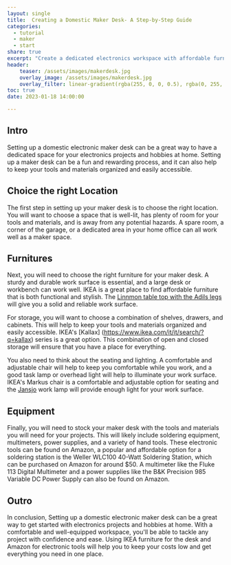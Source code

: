 ```yaml
---
layout: single
title:  Creating a Domestic Maker Desk- A Step-by-Step Guide
categories:
  - tutorial
  - maker
  - start
share: true
excerpt: "Create a dedicated electronics workspace with affordable furniture from IKEA and tools from Amazon."
header:
    teaser: /assets/images/makerdesk.jpg
    overlay_image: /assets/images/makerdesk.jpg
    overlay_filter: linear-gradient(rgba(255, 0, 0, 0.5), rgba(0, 255, 255, 0.5))
toc: true
date: 2023-01-18 14:00:00

---
```

## Intro
Setting up a domestic electronic maker desk can be a great way to have a dedicated space for your electronics projects and hobbies at home. Setting up a maker desk can be a fun and rewarding process, and it can also help to keep your tools and materials organized and easily accessible.

## Choice the right Location
The first step in setting up your maker desk is to choose the right location. You will want to choose a space that is well-lit, has plenty of room for your tools and materials, and is away from any potential hazards. A spare room, a corner of the garage, or a dedicated area in your home office can all work well as a maker space.

## Furnitures
Next, you will need to choose the right furniture for your maker desk. A sturdy and durable work surface is essential, and a large desk or workbench can work well. IKEA is a great place to find affordable furniture that is both functional and stylish. The [Linnmon table top with the Adils legs](https://www.ikea.com/it/it/p/linnmon-adils-scrivania-grigio-scuro-s19416103/#content) will give you a solid and reliable work surface.

For storage, you will want to choose a combination of shelves, drawers, and cabinets. This will help to keep your tools and materials organized and easily accessible. IKEA's [Kallax] (https://www.ikea.com/it/it/search/?q=kallax) series is a great option. This combination of open and closed storage will ensure that you have a place for everything.

You also need to think about the seating and lighting. A comfortable and adjustable chair will help to keep you comfortable while you work, and a good task lamp or overhead light will help to illuminate your work surface. IKEA's Markus chair is a comfortable and adjustable option for seating and the [Jansjo](https://www.ikea.com/it/it/p/jansjoe-lampada-usb-a-led-nero-70291232/) work lamp will provide enough light for your work surface.

## Equipment
Finally, you will need to stock your maker desk with the tools and materials you will need for your projects. This will likely include soldering equipment, multimeters, power supplies, and a variety of hand tools. These electronic tools can be found on Amazon, a popular and affordable option for a soldering station is the Weller WLC100 40-Watt Soldering Station, which can be purchased on Amazon for around $50. A multimeter like the Fluke 113 Digital Multimeter and a power supplies like the B&K Precision 985 Variable DC Power Supply can also be found on Amazon.

## Outro
In conclusion, Setting up a domestic electronic maker desk can be a great way to get started with electronics projects and hobbies at home. With a comfortable and well-equipped workspace, you'll be able to tackle any project with confidence and ease. Using IKEA furniture for the desk and Amazon for electronic tools will help you to keep your costs low and get everything you need in one place.